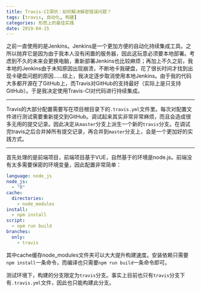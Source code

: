 ```yaml
---
title: Travis-CI深坑：如何解决解密错误问题？
tags: [travis, 自动化, 构建]
categories: 形而上的最佳实践
date: 2019-04-15
---
```


之前一直使用的是Jenkins。Jenkins是一个更加方便的自动化持续集成工具。之所以抛弃它是因为由于我本人没有闲置的服务器，因此这玩意必须要本地部署。考虑到不久的未来会更换电脑，重新部署Jenkins也比较麻烦；再加上不久之前，我本地的Jenkins由于未知原因出现崩溃，不断地卡我硬盘，花了很长时间才找到出现卡硬盘问题的原因......综上，我决定逐步取消使用本地Jenkins。由于我的代码大多都开源在了GitHub上，而Travis对GitHub的支持最好（实际上是只支持GitHub）。于是我决定使用Travis-CI对代码进行持续集成。

<!--more-->

---

Travis的大部分配置需要写在项目根目录下的`.travis.yml`文件里。每次对配置文件进行测试需要重新提交到GitHub。调试起来其实非常非常麻烦，而且会造成很多无用的提交记录。因此决定从`master`分支上派生一个新的`travis`分支。在调试完travis之后合并掉所有提交记录，再合并到`master`分支上，会是一个更加好的实践方式。

---

首先处理的是前端项目，前端项目基于VUE，自然基于的环境是node.js。前端没有太多需要保密的环境变量，因此配置非常简单：

``` yaml
language: node_js
node_js:
  - "8"
cache:
  directories:
    - node_modules
install:
  - npm install
script:
  - npm run build
branches:
  only:
    - travis
```

其中cache缓存node_modules文件夹可以大大提升构建速度。安装依赖只需要`npm install`一条命令，而编译也只需要`npm run build`一条命令即可。

测试环境下，构建的分支限定为`travis`分支。事实上目前也只有`travis`分支下有`.travis.yml`文件，因此也只能构建此分支。

<!-- ## Windows解密错误

## linux子系统没有gcc

## 无法免密码

## known_hosts  authorized_keys  -->